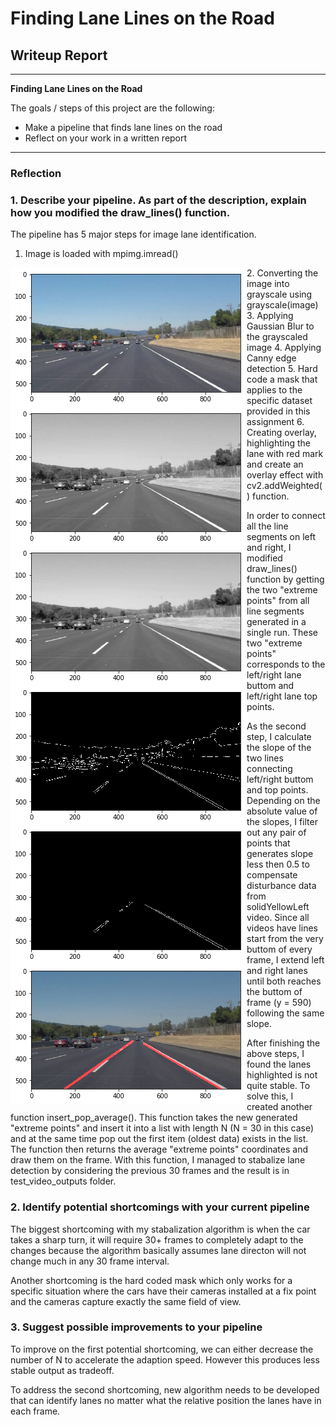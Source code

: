 # **Finding Lane Lines on the Road** 

## Writeup Report

---

**Finding Lane Lines on the Road**

The goals / steps of this project are the following:
* Make a pipeline that finds lane lines on the road
* Reflect on your work in a written report


[//]: # (Image References)

[image1]: ./intermediate_results/gray.png "gray"
[image2]: ./intermediate_results/blur.png "blur"
[image3]: ./intermediate_results/canny.png "canny"
[image4]: ./intermediate_results/masked.png "masked"
[image5]: ./intermediate_results/original.png "original"
[image6]: ./intermediate_results/overlay.png "overlay"


---

### Reflection

### 1. Describe your pipeline. As part of the description, explain how you modified the draw_lines() function.

The pipeline has 5 major steps for image lane identification.
1. Image is loaded with mpimg.imread()
<img align="left" src="./intermediate_results/original.png">
2. Converting the image into grayscale using grayscale(image)
<img align="left" src="./intermediate_results/gray.png">
3. Applying Gaussian Blur to the grayscaled image
<img align="left" src="./intermediate_results/blur.png">
4. Applying Canny edge detection
<img align="left" src="./intermediate_results/canny.png">
5. Hard code a mask that applies to the specific dataset provided in this assignment
<img align="left" src="./intermediate_results/masked.png">
6. Creating overlay, highlighting the lane with red mark and create an overlay effect with cv2.addWeighted() function.
<img align="left" src="./intermediate_results/overlay.png">

In order to connect all the line segments on left and right, I modified draw_lines() function by getting the two "extreme points" from all line segments generated in a single run. These two "extreme points" corresponds to the left/right lane buttom and left/right lane top points.

As the second step, I calculate the slope of the two lines connecting left/right buttom and top points. Depending on the absolute value of the slopes, I filter out any pair of points that generates slope less then 0.5 to compensate disturbance data from solidYellowLeft video. Since all videos have lines start from the very buttom of every frame, I extend left and right lanes until both reaches the buttom of frame (y = 590) following the same slope.

After finishing the above steps, I found the lanes highlighted is not quite stable. To solve this, I created another function insert_pop_average(). This function takes the new generated "extreme points" and insert it into a list with length N (N = 30 in this case) and at the same time pop out the first item (oldest data) exists in the list. The function then returns the average "extreme points" coordinates and draw them on the frame. With this function, I managed to stabalize lane detection by considering the previous 30 frames and the result is in test_video_outputs folder.


### 2. Identify potential shortcomings with your current pipeline


The biggest shortcoming with my stabalization algorithm is when the car takes a sharp turn, it will require 30+ frames to completely adapt to the changes because the algorithm basically assumes lane directon will not change much in any 30 frame interval.

Another shortcoming is the hard coded mask which only works for a specific situation where the cars have their cameras installed at a fix point and the cameras capture exactly the same field of view.


### 3. Suggest possible improvements to your pipeline

To improve on the first potential shortcoming, we can either decrease the number of N to accelerate the adaption speed. However this produces less stable output as tradeoff.

To address the second shortcoming, new algorithm needs to be developed that can identify lanes no matter what the relative position the lanes have in each frame.
